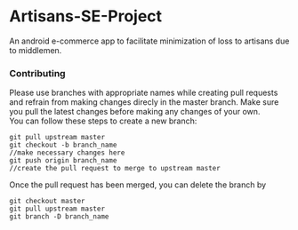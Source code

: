 # Artisans-SE-Project
An android e-commerce app to facilitate minimization of loss to artisans due to middlemen.  

### Contributing
Please use branches with appropriate names while creating pull requests and refrain from making changes direcly in the master branch. Make sure you pull the latest changes before making any changes of your own.  
You can follow these steps to create a new branch:  
```
git pull upstream master
git checkout -b branch_name
//make necessary changes here
git push origin branch_name
//create the pull request to merge to upstream master
```
Once the pull request has been merged, you can delete the branch by
```
git checkout master
git pull upstream master
git branch -D branch_name
```
